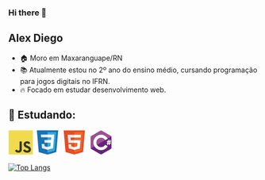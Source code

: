 ### Hi there 👋

<!--
**alexdiegoo/alexdiegoo** is a ✨ _special_ ✨ repository because its `README.md` (this file) appears on your GitHub profile.

Here are some ideas to get you started:

- 🔭 I’m currently working on ...
- 🌱 I’m currently learning ...
- 👯 I’m looking to collaborate on ...
- 🤔 I’m looking for help with ...
- 💬 Ask me about ...
- 📫 How to reach me: ...
- 😄 Pronouns: ...
- ⚡ Fun fact: ...
-->

## Alex Diego
- :house: Moro em Maxaranguape/RN
- :books: Atualmente estou no 2º ano do ensino médio, cursando programação para jogos digitais no IFRN.
-  :fire: Focado em estudar desenvolvimento web.


## :seedling: Estudando:
<span><img src="https://raw.githubusercontent.com/devicons/devicon/master/icons/javascript/javascript-original.svg" width="50px" alt="Javascript"/></span>
<span><img src="https://raw.githubusercontent.com/devicons/devicon/master/icons/css3/css3-original.svg" width="50px" alt="CSS3"/><span>
<span><img src="https://raw.githubusercontent.com/devicons/devicon/master/icons/html5/html5-original.svg" width="50px" alt="HTML5"/></span>
<span><img src="https://raw.githubusercontent.com/devicons/devicon/master/icons/csharp/csharp-original.svg" width="50px" alt="Csharp"/></span>
	
[![Top Langs](https://github-readme-stats.vercel.app/api/top-langs/?username=alexdiegoo)](https://github.com/anuraghazra/github-readme-stats)
